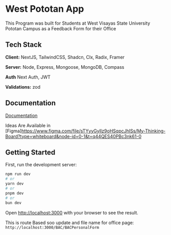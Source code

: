 
# West Pototan App

This Program was built for Students at West Visayas State University Pototan Campus as a Feedback Form for their Office  


## Tech Stack

**Client:**  NextJS, TailwindCSS, Shadcn, Clx, Radix, Framer

**Server:** Node, Express, Mongoose, MongoDB, Compass

**Auth** Next Auth, JWT

**Validations:** zod



## Documentation

[Documentation](https://linktodocumentation)

Ideas Are Available in [Figma]https://www.figma.com/file/sTYyyGylIz9oHSqpcJhISs/My-Thinking-Board?type=whiteboard&node-id=0-1&t=q44QES40PBc3nk61-0


## Getting Started

First, run the development server:

```bash
npm run dev
# or
yarn dev
# or
pnpm dev
# or
bun dev
```

Open [http://localhost:3000](http://localhost:3000) with your browser to see the result.


This is route Based soo update and file name for office page:
`http://localhost:3000/BAC/BACPersonalForm`

